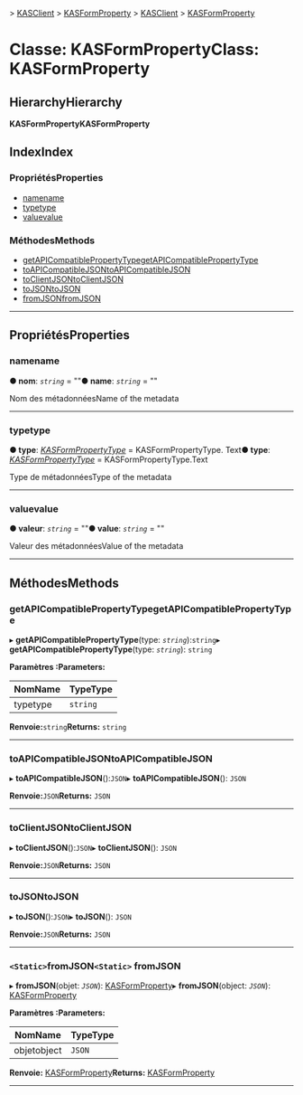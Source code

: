 <span data-ttu-id="600cb-101">[](../README.md) > [KASClient](../modules/kasclient.md) > [KASFormProperty](../classes/kasclient.kasformproperty.md)</span><span class="sxs-lookup"><span data-stu-id="600cb-101">[](../README.md) > [KASClient](../modules/kasclient.md) > [KASFormProperty](../classes/kasclient.kasformproperty.md)</span></span>

# <a name="class-kasformproperty"></a><span data-ttu-id="600cb-102">Classe: KASFormProperty</span><span class="sxs-lookup"><span data-stu-id="600cb-102">Class: KASFormProperty</span></span>

## <a name="hierarchy"></a><span data-ttu-id="600cb-103">Hierarchy</span><span class="sxs-lookup"><span data-stu-id="600cb-103">Hierarchy</span></span>

<span data-ttu-id="600cb-104">**KASFormProperty**</span><span class="sxs-lookup"><span data-stu-id="600cb-104">**KASFormProperty**</span></span>

## <a name="index"></a><span data-ttu-id="600cb-105">Index</span><span class="sxs-lookup"><span data-stu-id="600cb-105">Index</span></span>

### <a name="properties"></a><span data-ttu-id="600cb-106">Propriétés</span><span class="sxs-lookup"><span data-stu-id="600cb-106">Properties</span></span>

* [<span data-ttu-id="600cb-107">name</span><span class="sxs-lookup"><span data-stu-id="600cb-107">name</span></span>](kasclient.kasformproperty.md#name)
* [<span data-ttu-id="600cb-108">type</span><span class="sxs-lookup"><span data-stu-id="600cb-108">type</span></span>](kasclient.kasformproperty.md#type)
* [<span data-ttu-id="600cb-109">value</span><span class="sxs-lookup"><span data-stu-id="600cb-109">value</span></span>](kasclient.kasformproperty.md#value)
### <a name="methods"></a><span data-ttu-id="600cb-110">Méthodes</span><span class="sxs-lookup"><span data-stu-id="600cb-110">Methods</span></span>

* [<span data-ttu-id="600cb-111">getAPICompatiblePropertyType</span><span class="sxs-lookup"><span data-stu-id="600cb-111">getAPICompatiblePropertyType</span></span>](kasclient.kasformproperty.md#getapicompatiblepropertytype)
* [<span data-ttu-id="600cb-112">toAPICompatibleJSON</span><span class="sxs-lookup"><span data-stu-id="600cb-112">toAPICompatibleJSON</span></span>](kasclient.kasformproperty.md#toapicompatiblejson)
* [<span data-ttu-id="600cb-113">toClientJSON</span><span class="sxs-lookup"><span data-stu-id="600cb-113">toClientJSON</span></span>](kasclient.kasformproperty.md#toclientjson)
* [<span data-ttu-id="600cb-114">toJSON</span><span class="sxs-lookup"><span data-stu-id="600cb-114">toJSON</span></span>](kasclient.kasformproperty.md#tojson)
* [<span data-ttu-id="600cb-115">fromJSON</span><span class="sxs-lookup"><span data-stu-id="600cb-115">fromJSON</span></span>](kasclient.kasformproperty.md#fromjson)

---

## <a name="properties"></a><span data-ttu-id="600cb-116">Propriétés</span><span class="sxs-lookup"><span data-stu-id="600cb-116">Properties</span></span>

<a id="name"></a>

###  <a name="name"></a><span data-ttu-id="600cb-117">name</span><span class="sxs-lookup"><span data-stu-id="600cb-117">name</span></span>

<span data-ttu-id="600cb-118">**● nom**: *`string`* = ""</span><span class="sxs-lookup"><span data-stu-id="600cb-118">**● name**: *`string`* = ""</span></span>

<span data-ttu-id="600cb-119">Nom des métadonnées</span><span class="sxs-lookup"><span data-stu-id="600cb-119">Name of the metadata</span></span>

___

<a id="type"></a>

###  <a name="type"></a><span data-ttu-id="600cb-120">type</span><span class="sxs-lookup"><span data-stu-id="600cb-120">type</span></span>

<span data-ttu-id="600cb-121">**● type**: *[KASFormPropertyType](../enums/kasclient.kasformpropertytype.md)* = KASFormPropertyType. Text</span><span class="sxs-lookup"><span data-stu-id="600cb-121">**● type**: *[KASFormPropertyType](../enums/kasclient.kasformpropertytype.md)* =  KASFormPropertyType.Text</span></span>

<span data-ttu-id="600cb-122">Type de métadonnées</span><span class="sxs-lookup"><span data-stu-id="600cb-122">Type of the metadata</span></span>

___

<a id="value"></a>

###  <a name="value"></a><span data-ttu-id="600cb-123">value</span><span class="sxs-lookup"><span data-stu-id="600cb-123">value</span></span>

<span data-ttu-id="600cb-124">**● valeur**: *`string`* = ""</span><span class="sxs-lookup"><span data-stu-id="600cb-124">**● value**: *`string`* = ""</span></span>

<span data-ttu-id="600cb-125">Valeur des métadonnées</span><span class="sxs-lookup"><span data-stu-id="600cb-125">Value of the metadata</span></span>

___

## <a name="methods"></a><span data-ttu-id="600cb-126">Méthodes</span><span class="sxs-lookup"><span data-stu-id="600cb-126">Methods</span></span>

<a id="getapicompatiblepropertytype"></a>

###  <a name="getapicompatiblepropertytype"></a><span data-ttu-id="600cb-127">getAPICompatiblePropertyType</span><span class="sxs-lookup"><span data-stu-id="600cb-127">getAPICompatiblePropertyType</span></span>

<span data-ttu-id="600cb-128">▸ **getAPICompatiblePropertyType**(type: *`string`*):`string`</span><span class="sxs-lookup"><span data-stu-id="600cb-128">▸ **getAPICompatiblePropertyType**(type: *`string`*): `string`</span></span>

<span data-ttu-id="600cb-129">**Paramètres :**</span><span class="sxs-lookup"><span data-stu-id="600cb-129">**Parameters:**</span></span>

| <span data-ttu-id="600cb-130">Nom</span><span class="sxs-lookup"><span data-stu-id="600cb-130">Name</span></span> | <span data-ttu-id="600cb-131">Type</span><span class="sxs-lookup"><span data-stu-id="600cb-131">Type</span></span> |
| ------ | ------ |
| <span data-ttu-id="600cb-132">type</span><span class="sxs-lookup"><span data-stu-id="600cb-132">type</span></span> | `string` |

<span data-ttu-id="600cb-133">**Renvoie:**`string`</span><span class="sxs-lookup"><span data-stu-id="600cb-133">**Returns:** `string`</span></span>

___

<a id="toapicompatiblejson"></a>

###  <a name="toapicompatiblejson"></a><span data-ttu-id="600cb-134">toAPICompatibleJSON</span><span class="sxs-lookup"><span data-stu-id="600cb-134">toAPICompatibleJSON</span></span>

<span data-ttu-id="600cb-135">▸ **toAPICompatibleJSON**():`JSON`</span><span class="sxs-lookup"><span data-stu-id="600cb-135">▸ **toAPICompatibleJSON**(): `JSON`</span></span>

<span data-ttu-id="600cb-136">**Renvoie:**`JSON`</span><span class="sxs-lookup"><span data-stu-id="600cb-136">**Returns:** `JSON`</span></span>

___

<a id="toclientjson"></a>

###  <a name="toclientjson"></a><span data-ttu-id="600cb-137">toClientJSON</span><span class="sxs-lookup"><span data-stu-id="600cb-137">toClientJSON</span></span>

<span data-ttu-id="600cb-138">▸ **toClientJSON**():`JSON`</span><span class="sxs-lookup"><span data-stu-id="600cb-138">▸ **toClientJSON**(): `JSON`</span></span>

<span data-ttu-id="600cb-139">**Renvoie:**`JSON`</span><span class="sxs-lookup"><span data-stu-id="600cb-139">**Returns:** `JSON`</span></span>

___

<a id="tojson"></a>

###  <a name="tojson"></a><span data-ttu-id="600cb-140">toJSON</span><span class="sxs-lookup"><span data-stu-id="600cb-140">toJSON</span></span>

<span data-ttu-id="600cb-141">▸ **toJSON**():`JSON`</span><span class="sxs-lookup"><span data-stu-id="600cb-141">▸ **toJSON**(): `JSON`</span></span>

<span data-ttu-id="600cb-142">**Renvoie:**`JSON`</span><span class="sxs-lookup"><span data-stu-id="600cb-142">**Returns:** `JSON`</span></span>

___

<a id="fromjson"></a>

### <a name="static-fromjson"></a><span data-ttu-id="600cb-143">`<Static>`fromJSON</span><span class="sxs-lookup"><span data-stu-id="600cb-143">`<Static>` fromJSON</span></span>

<span data-ttu-id="600cb-144">▸ **fromJSON**(objet: *`JSON`*): [KASFormProperty](kasclient.kasformproperty.md)</span><span class="sxs-lookup"><span data-stu-id="600cb-144">▸ **fromJSON**(object: *`JSON`*): [KASFormProperty](kasclient.kasformproperty.md)</span></span>

<span data-ttu-id="600cb-145">**Paramètres :**</span><span class="sxs-lookup"><span data-stu-id="600cb-145">**Parameters:**</span></span>

| <span data-ttu-id="600cb-146">Nom</span><span class="sxs-lookup"><span data-stu-id="600cb-146">Name</span></span> | <span data-ttu-id="600cb-147">Type</span><span class="sxs-lookup"><span data-stu-id="600cb-147">Type</span></span> |
| ------ | ------ |
| <span data-ttu-id="600cb-148">objet</span><span class="sxs-lookup"><span data-stu-id="600cb-148">object</span></span> | `JSON` |

<span data-ttu-id="600cb-149">**Renvoie:** [KASFormProperty](kasclient.kasformproperty.md)</span><span class="sxs-lookup"><span data-stu-id="600cb-149">**Returns:** [KASFormProperty](kasclient.kasformproperty.md)</span></span>

___

